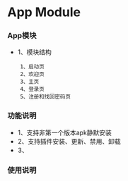 # App Module

### App模块
* 1、模块结构
```
    1、启动页
    2、欢迎页
    3、主页
    4、登录页
    5、注册和找回密码页

```

### 功能说明
* 1、支持非第一个版本apk静默安装
* 2、支持插件安装、更新、禁用、卸载
* 3、

### 使用说明